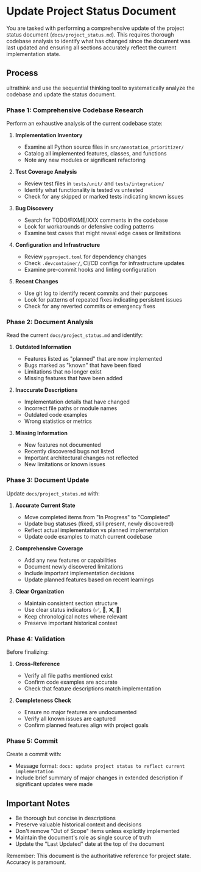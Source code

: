 # Update Project Status Document

You are tasked with performing a comprehensive update of the project status document (`docs/project_status.md`). This requires thorough codebase analysis to identify what has changed since the document was last updated and ensuring all sections accurately reflect the current implementation state.

## Process

ultrathink and use the sequential thinking tool to systematically analyze the codebase and update the status document.

### Phase 1: Comprehensive Codebase Research

Perform an exhaustive analysis of the current codebase state:

1. **Implementation Inventory**
   - Examine all Python source files in `src/annotation_prioritizer/`
   - Catalog all implemented features, classes, and functions
   - Note any new modules or significant refactoring

2. **Test Coverage Analysis**
   - Review test files in `tests/unit/` and `tests/integration/`
   - Identify what functionality is tested vs untested
   - Check for any skipped or marked tests indicating known issues

3. **Bug Discovery**
   - Search for TODO/FIXME/XXX comments in the codebase
   - Look for workarounds or defensive coding patterns
   - Examine test cases that might reveal edge cases or limitations

4. **Configuration and Infrastructure**
   - Review `pyproject.toml` for dependency changes
   - Check `.devcontainer/`, CI/CD configs for infrastructure updates
   - Examine pre-commit hooks and linting configuration

5. **Recent Changes**
   - Use git log to identify recent commits and their purposes
   - Look for patterns of repeated fixes indicating persistent issues
   - Check for any reverted commits or emergency fixes

### Phase 2: Document Analysis

Read the current `docs/project_status.md` and identify:

1. **Outdated Information**
   - Features listed as "planned" that are now implemented
   - Bugs marked as "known" that have been fixed
   - Limitations that no longer exist
   - Missing features that have been added

2. **Inaccurate Descriptions**
   - Implementation details that have changed
   - Incorrect file paths or module names
   - Outdated code examples
   - Wrong statistics or metrics

3. **Missing Information**
   - New features not documented
   - Recently discovered bugs not listed
   - Important architectural changes not reflected
   - New limitations or known issues

### Phase 3: Document Update

Update `docs/project_status.md` with:

1. **Accurate Current State**
   - Move completed items from "In Progress" to "Completed"
   - Update bug statuses (fixed, still present, newly discovered)
   - Reflect actual implementation vs planned implementation
   - Update code examples to match current codebase

2. **Comprehensive Coverage**
   - Add any new features or capabilities
   - Document newly discovered limitations
   - Include important implementation decisions
   - Update planned features based on recent learnings

3. **Clear Organization**
   - Maintain consistent section structure
   - Use clear status indicators (✅, 🚧, ❌, 🐛)
   - Keep chronological notes where relevant
   - Preserve important historical context

### Phase 4: Validation

Before finalizing:

1. **Cross-Reference**
   - Verify all file paths mentioned exist
   - Confirm code examples are accurate
   - Check that feature descriptions match implementation

2. **Completeness Check**
   - Ensure no major features are undocumented
   - Verify all known issues are captured
   - Confirm planned features align with project goals

### Phase 5: Commit

Create a commit with:
- Message format: `docs: update project status to reflect current implementation`
- Include brief summary of major changes in extended description if significant updates were made

## Important Notes

- Be thorough but concise in descriptions
- Preserve valuable historical context and decisions
- Don't remove "Out of Scope" items unless explicitly implemented
- Maintain the document's role as single source of truth
- Update the "Last Updated" date at the top of the document

Remember: This document is the authoritative reference for project state. Accuracy is paramount.
